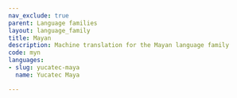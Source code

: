 ```yaml
---
nav_exclude: true
parent: Language families
layout: language_family
title: Mayan
description: Machine translation for the Mayan language family
code: myn
languages:
- slug: yucatec-maya
  name: Yucatec Maya

---
```



